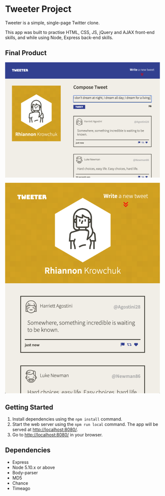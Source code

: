 # Tweeter Project

Tweeter is a simple, single-page Twitter clone.

This app was built to practise HTML, CSS, JS, jQuery and AJAX front-end skills, and while using Node, Express back-end skills.

## Final Product
!["Desktop view with compose tweet form visible above populated tweets"](https://github.com/rkrowchuk/tweeter/blob/master/docs/Desktop_composeTweet.png?raw=true)

!["Mobile view with compose tweet form hidden showing only populated tweets"](https://github.com/rkrowchuk/tweeter/blob/master/docs/Mobile_composeHidden.png?raw=true)


## Getting Started

1. Install dependencies using the `npm install` command.
2. Start the web server using the `npm run local` command. The app will be served at <http://localhost:8080/>.
3. Go to <http://localhost:8080/> in your browser.

## Dependencies

- Express
- Node 5.10.x or above
- Body-parser
- MD5
- Chance
- Timeago


